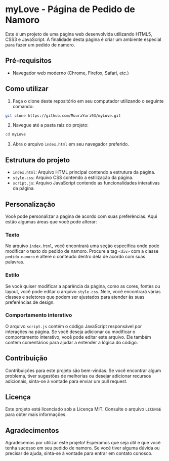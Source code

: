 # myLove - Página de Pedido de Namoro

Este é um projeto de uma página web desenvolvida utilizando HTML5, CSS3 e JavaScript. A finalidade desta página é criar um ambiente especial para fazer um pedido de namoro.

## Pré-requisitos

- Navegador web moderno (Chrome, Firefox, Safari, etc.)

## Como utilizar

1. Faça o clone deste repositório em seu computador utilizando o seguinte comando:

```bash
git clone https://github.com/MouraYuri93/myLove.git
```

2. Navegue até a pasta raiz do projeto:

```bash
cd myLove
```

3. Abra o arquivo `index.html` em seu navegador preferido.

## Estrutura do projeto

- `index.html`: Arquivo HTML principal contendo a estrutura da página.
- `style.css`: Arquivo CSS contendo a estilização da página.
- `script.js`: Arquivo JavaScript contendo as funcionalidades interativas da página.

## Personalização

Você pode personalizar a página de acordo com suas preferências. Aqui estão algumas áreas que você pode alterar:

### Texto

No arquivo `index.html`, você encontrará uma seção específica onde pode modificar o texto do pedido de namoro. Procure a tag `<div>` com a classe `pedido-namoro` e altere o conteúdo dentro dela de acordo com suas palavras.

### Estilo

Se você quiser modificar a aparência da página, como as cores, fontes ou layout, você pode editar o arquivo `style.css`. Nele, você encontrará várias classes e seletores que podem ser ajustados para atender às suas preferências de design.

### Comportamento interativo

O arquivo `script.js` contém o código JavaScript responsável por interações na página. Se você deseja adicionar ou modificar o comportamento interativo, você pode editar este arquivo. Ele também contém comentários para ajudar a entender a lógica do código.

## Contribuição

Contribuições para este projeto são bem-vindas. Se você encontrar algum problema, tiver sugestões de melhorias ou desejar adicionar recursos adicionais, sinta-se à vontade para enviar um pull request.

## Licença

Este projeto está licenciado sob a Licença MIT. Consulte o arquivo `LICENSE` para obter mais informações.

## Agradecimentos

Agradecemos por utilizar este projeto! Esperamos que seja útil e que você tenha sucesso em seu pedido de namoro. Se você tiver alguma dúvida ou precisar de ajuda, sinta-se à vontade para entrar em contato conosco.
